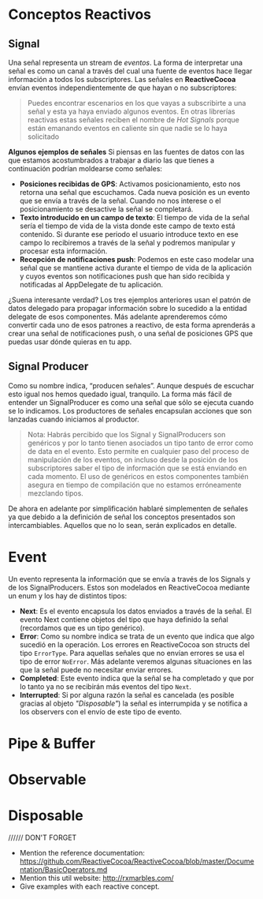 # Conceptos Reactivos

## Signal

Una señal representa un stream de *eventos*. La forma de interpretar una señal es como un canal a través del cual una fuente de eventos hace llegar información a todos los subscriptores. Las señales en **ReactiveCocoa** envían eventos independientemente de que hayan o no subscriptores:

> Puedes encontrar escenarios en los que vayas a subscribirte a una señal y esta ya haya enviado algunos eventos. En otras librerías reactivas estas señales reciben el nombre de *Hot Signals* porque están emanando eventos en caliente sin que nadie se lo haya solicitado

**Algunos ejemplos de señales**
Si piensas en las fuentes de datos con las que estamos acostumbrados a trabajar a diario las que tienes a continuación podrían moldearse como señales:

- **Posiciones recibidas de GPS**: Activamos posicionamiento, esto nos retorna una señal que escuchamos. Cada nueva posición es un evento que se envía a través de la señal. Cuando no nos interese o el posicionamiento se desactive la señal se completará.
- **Texto introducido en un campo de texto**: El tiempo de vida de la señal sería el tiempo de vida de la vista donde este campo de texto está contenido. Si durante ese periodo el usuario introduce texto en ese campo lo recibiremos a través de la señal y podremos manipular y procesar esta información.
- **Recepción de notificaciones push**: Podemos en este caso modelar una señal que se mantiene activa durante el tiempo de vida de la aplicación y cuyos eventos son notificaciones push que han sido recibida y notificadas al AppDelegate de tu aplicación.

¿Suena interesante verdad? Los tres ejemplos anteriores usan el patrón de datos delegado para propagar información sobre lo sucedido a la entidad delegate de esos componentes. Más adelante aprenderemos cómo convertir cada uno de esos patrones a reactivo, de esta forma aprenderás a crear una señal de notificaciones push, o una señal de posiciones GPS que puedas usar dónde quieras en tu app.


## Signal Producer

Como su nombre indica, “producen señales”. Aunque después de escuchar esto igual nos hemos quedado igual, tranquilo. La forma más fácil de entender un SignalProducer es como una señal que sólo se ejecuta cuando se lo indicamos. Los productores de señales encapsulan acciones que son lanzadas cuando iniciamos al productor.

> Nota: Habrás percibido que los Signal y SignalProducers son genéricos y por lo tanto tienen asociados un tipo tanto de error como de data en el evento. Esto permite en cualquier paso del proceso de manipulación de los eventos, on incluso desde la posición de los subscriptores saber el tipo de información que se está enviando en cada momento. El uso de genéricos en estos componentes también asegura en tiempo de compilación que no estamos erróneamente mezclando tipos.

De ahora en adelante por simplificación hablaré simplementen de señales ya que debido a la definición de señal los conceptos presentados son intercambiables. Aquellos que no lo sean, serán explicados en detalle.

# Event
Un evento representa la información que se envía a través de los Signals y de los SignalProducers. Estos son modelados en ReactiveCocoa mediante un enum y los hay de distintos tipos:

- **Next**: Es el evento encapsula los datos enviados a través de la señal. El evento Next contiene objetos del tipo que haya definido la señal (recordamos que es un tipo genérico).
- **Error**: Como su nombre indica se trata de un evento que indica que algo sucedió en la operación. Los errores en ReactiveCocoa son structs del tipo `ErrorType`. Para aquellas señales que no envían errores se usa el tipo de error `NoError`. Más adelante veremos algunas situaciones en las que la señal puede no necesitar enviar errores.
- **Completed**: Este evento indica que la señal se ha completado y que por lo tanto ya no se recibirán más eventos del tipo `Next`.
- **Interrupted**: Si por alguna razón la señal es cancelada (es posible gracias al objeto *"Disposable"*) la señal es interrumpida y se notifica a los observers con el envío de este tipo de evento.



# Pipe & Buffer

# Observable

# Disposable

////// DON'T FORGET
- Mention the reference documentation: https://github.com/ReactiveCocoa/ReactiveCocoa/blob/master/Documentation/BasicOperators.md
- Mention this util website: http://rxmarbles.com/
- Give examples with each reactive concept.
